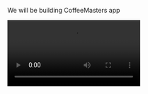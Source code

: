 We will be building CoffeeMasters app

<video src="/intro-kotlin/recording.webm" width="300" controls>

